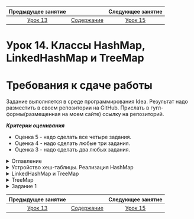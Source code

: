 Предыдущее занятие |         &nbsp;          | Следующее занятие
:----------------:|:-----------------------:|:----------------:
[Урок 13](LESSON14.MD) | [Содержание](README.MD) | [Урок 15](LESSON15.md)

# Урок 14. Классы HashMap, LinkedHashMap и TreeMap

# Требования к сдаче работы

Задание выполняется в среде программирования Idea. Результат надо разместить в своем репозитории на GitHub.
Прислать в гугл-формы(размещенная на моем сайте) ссылку на репозиторий.

***Критерии оценивания***

* Оценка 5 - надо сделать все четыре задания.
* Оценка 4 - надо сделать любые три задания.
* Оценка 3 - надо сделать два любых задания.

<details>
<summary>
Оглавление
</summary>

# Оглавление

1. [Устройство хеш-таблицы. Реализация HashMap](#устройство-хеш-таблицы-реализация-hashmap)
    * [Хеш-функция и ячейки](#хеш-функция-и-ячейки)
    * [Как работает хеш-функция](#как-работает-хеш-функция)
    * [Коллизии](#коллизии)
    * [Коэффициент заполнения](#коэффициент-заполнения)

  

</details>

<details>
<summary>Устройство хеш-таблицы. Реализация HashMap</summary>

# Устройство хеш-таблицы. Реализация HashMap

В этом уроке мы заглянем внутрь хеш-таблицы, чтобы разобраться, какие процессы происходят во время её работы. Вы узнаете, для чего нужна хеш-функция, в каких случаях могут возникать коллизии и как их избежать. Поехали!

## Хеш-функция и ячейки

**Хеш-функция** (англ. _hash function_) обеспечивает преобразование входных данных в целое число. 
Результат вычисления называется **хешем** или **хеш-суммой** (англ. _hash_, _hash code_ или _digest_). 
Хеш-функция похожа на распределительную шляпу из книг про Гарри Поттера. 
Только шляпа распределяла студентов по факультетам, а хеш-функция распределяет ключи по ячейкам. 
Эти ячейки ещё называют **корзинами** (англ. _bucket_).

Мы будем рассказывать про внутреннее устройство хеш-таблицы на примере `HashMap`. 
У этой реализации ячейки хранятся в виде массива. 
При этом длина массива всегда является степенью двойки. То есть массив может быть длиной
16, 32, 64 и так далее, но не 10, 25 или 33. Это сделано для ускорения и упрощения работы алгоритма хеш-функции.

![img_10.png](img_10.png)

Хеш-функция на вход получает ключ, а на выходе выдаёт целое число — хеш. Хеш определяет, в какой ячейке будет сохранена запись

## Как работает хеш-функция

У каждого объекта в Java есть метод для получения его представления в виде числа — `hashCode()`.
Он же используется и для определения номера ячейки, в которой будет храниться запись.
Но этот метод может возвращать довольно большие значения, например 753 986 345. 
Такое число невозможно напрямую сопоставить номеру ячейки: 
для этого пришлось бы хранить в памяти компьютера массив с миллионами ячеек!

Тут-то и включается в работу хеш-функция. 
Она преобразует число, которое вернул метод `hashCode()`, 
в меньшее число, зависящее от количества ячеек в хеш-таблице. 
Например, если в хеш-таблице 32 ячейки, то хеш-функция преобразует число 753 986 345 в любое из чисел от 0 до 31.

> 💡 По какому алгоритму одно число преобразуется в другое, определяют создатели хеш-функции. 
> А для пользователей стандартных хеш-таблиц она является чем-то вроде «чёрного ящика».
> В конце концов, главное, чтобы она работала хорошо, 
> а какие при этом внутри неё происходят процессы — не так важно.

По мере добавления новых записей в хеш-таблицу количество ячеек может увеличиваться.
Поэтому алгоритм хеш-функции адаптируется к новому количеству ячеек 
и начинает возвращать более широкий диапазон значений.

Чтобы эффективно выполнять свои функции,
алгоритм хеш-функции должен обладать несколькими свойствами:
1. **Детерминизм**. Это значит, что при вызове хеш-функции для одного и того же ключа несколько раз подряд она всегда должна направлять его в одну и ту же ячейку.
2. **Эффективность**. Алгоритм хеш-функции должен работать быстро. Ведь она вызывается каждый раз при добавлении, удалении или поиске данных по ключу.
3. **Ограниченность**. Результат вычисления хеш-функции должен принадлежать определённому диапазону, который соответствует количеству ячеек. Это свойство даёт гарантию, что мы никогда не обратимся к индексу, который не соответствует ни одной из ячеек.
4. **Равномерность**. Данные должны быть распределены по ячейкам равномерно. То есть каждое выходное значение хеш-функции должно быть равновероятным. Если это свойство будет нарушено, то в какие-то ячейки мы будем пытаться записать данные чаще, чем в другие. И это замедлит обращение к хеш-таблице.

![img.png](img.png)

А ещё необходимо, чтобы хеш-функция умела работать с ключами любых типов. 
Именно по этой причине метод `hashCode()` в Java определён в классе `Object` — благодаря этому он доступен у всех объектов.

> 💡 Вам не нужно создавать хеш-функцию самостоятельно. Она является частью всех стандартных реализаций хеш-таблицы (у каждой реализации — своя хеш-функция), и её код написан разработчиками Java в соответствии со всеми этими критериями. 
> Иногда опытные разработчики при решении сложных задач придумывают свой собственный алгоритм для эффективной хеш-функции. Но это высший пилотаж!

## Коллизии

Иногда случается так, что хеш-функция направляет два совершенно разных ключа в одну и ту же ячейку.

Такой случай показан на картинке ниже. 
В пустую хеш-таблицу были добавлены 
три объекта-строки: банан, клубника и голубика. 
При этом клубника и голубика были направлены в одну и ту же ячейку с индексом 2.

![img_1.png](img_1.png)

Эта ситуация называется **коллизией** (англ. _collision_ — «столкновение») и может возникать во всех хеш-таблицах. 

> 💡 Результат вызова метода `hashCode()`, выходное значение хеш-функции и 
> номера ячеек в этом примере вымышленные! Невозможно заранее предсказать, в какие ячейки будут
> направлены объекты, потому что это зависит от множества факторов. Хеш-таблица определяет это в момент выполнения программы.


При возникновении небольшого количества коллизий, 
хеш-таблица продолжит корректно работать и данные не потеряются. 
Ячейка, в которую попало сразу несколько значений, будет ссылаться на их список. 
То есть если коллизий нет, то в ячейке хранится ссылка на одно значение. Иначе — на список.

Однако это усложнит алгоритм поиска значения по ключу: 
теперь, чтобы найти нужную запись, потребуется перебрать весь список и 
сравнить ключ каждой записи с искомым ключом методом `equals()`.

Если количество коллизий увеличится, то список может стать слишком длинным —
итерация по нему будет занимать больше времени, и это сильно замедлит работу всей хеш-таблицы.

![img_2.png](img_2.png)


Если у ключа некорректно реализован метод `hashCode()`, то может получится так, 
что все ключи скопятся в одной ячейке.

Такое возможно, если:
* метод hashCode() для всех ключей возвращает одно и то же значение;
* у возвращаемых значений низкая вариативность — то есть метод hashCode() часто возвращает одно и то же значение для разных объектов.

Такая ситуация называется **худший случай** (англ. _worst case_) —
то есть худший вариант организации данных, при котором хеш-таблица 
будет работать максимально неэффективно.

## Коэффициент заполнения

Чтобы минимизировать вероятность возникновения коллизий, 
алгоритмы внутри хеш-таблицы распределяют данные 
по ячейкам как можно более равномерно.

При создании новой хеш-таблицы внутри неё обычно автоматически появляется небольшое количество пустых ячеек.
Благодаря этому у хеш-функции сразу есть пространство для равномерного распределения записей.
В случае с `HashMap` и `LinkedHashMap` — 16 пустых ячеек. 
А вот для `TreeMap` из-за особенностей её реализации это не требуется, 
поэтому пустые ячейки не создаются.

По мере добавления в хеш-таблицу 
новых записей количество ячеек увеличивается. 
Это необходимо, чтобы сократить количество возможных коллизий. 
При этом все ключи заново хешируются и перераспределяются.

Чтобы понять, в какой момент нужно увеличивать количество ячеек, 
хеш-таблица периодически вычисляет **коэффициент заполнения** (англ. _load factor_) — 
соотношение между занятыми и свободными ячейками. 

![img_3.png](img_3.png)

По умолчанию коэффициент заполнения равен **75%**. Но программист может указать своё значение 
в момент создания новой хеш-таблицы. Для этого есть специальный конструктор:

```java
public HashMap(int initialCapacity, float loadFactor)
```

В параметре `initialCapacity` указывается количество пустых ячеек, которое будет создано в новой хеш-таблице. 
Максимальное значение этого параметра: 1 073 741 824.

А в параметре `loadFactor` нужно написать желаемое значение коэффициента заполнения. 
В этом параметре можно передать сколь угодно большое значение, 
главное чтобы коэффициент был больше нуля. 
Например, если создать хеш-таблицу с `loadFactor` равным 0.6, то как только более 60% ячеек заполнятся, автоматически произойдёт расширение хеш-таблицы.


</details>

<details>
<summary>LinkedHashMap и TreeMap</summary>

# LinkedHashMap

![img_4.png](img_4.png)

## `LinkedHashMap`

Из предыдущих уроков вы знаете, что элементы в HashMap хранятся без определённого порядка 
и при итерации перебираются хаотично. В большинстве случаев это не имеет большого значения. 

Но иногда для решения задачи бывает важно, чтобы данные внутри хеш-таблицы находились
в фиксированном порядке. Например, записи в онлайн-дневнике должны быть отсортированы по
времени их создания — от старых к новым. И важно, чтобы этот порядок не менялся после перезагрузки страницы.

`LinkedHashMap` решает эту задачу. 
Эта реализация хеш-таблицы может упорядочивать данные двумя способами:
* **в порядке добавления записей** — при итерации первой будет та запись, которая была вставлена в
хеш-таблицу самой первой, а последней — самая последняя добавленная запись;
* **в порядке доступа к записям** — при итерации первой будет та запись, к которой дольше всего не обращались, 
а последней — та, к которой было последнее обращение. Обращением считается вызов одного из методов для выборки 
данных по ключу: ``get(Object key)` или getOrDefault(Object key, V defaultValue)`.

Задать нужный вариант можно в момент создания новой хеш-таблицы. Для этого предусмотрен специальный конструктор.

## Конструкторы `LinkedHashMap`

### `public LinkedHashMap()`

Создаёт новую хеш-таблицу со стандартными настройками:
* 16 пустых ячеек;
* коэффициент заполнения 75%;
* ключи будут отсортированы в порядке их добавления в хеш-таблицу.

### `public LinkedHashMap(Map<? extends K, ? extends V> m)`

Создаёт новую хеш-таблицу со стандартными настройками и заполняет её данными из переданной в параметре m хеш-таблицы.
Другими словами, создаёт идентичную на $100$% копию переданной хеш-таблицы любого типа.

### `public LinkedHashMap(int initialCapacity)`

Создаёт новый объект со стандартными настройками. При этом в новой хеш-таблице будет сразу же создано столько ячеек, 
сколько указано в переданном параметре `initialCapacity`. 
Максимально возможное число ячеек такое же, как у `HashMap`: 1 073 741 824.

### `public LinkedHashMap(int initialCapacity, float loadFactor)`

Этот конструктор в дополнение к количеству ячеек, которые нужно сразу же инициализировать, 
позволяет указать желаемый коэффициент заполнения. 

### `public LinkedHashMap(int initialCapacity, float loadFactor, boolean accessOrder)`

Этот конструктор позволяет дополнительно указать, какой тип сортировки ключей будет использоваться.
Если в параметре `accessOrder` указать `true`, то итерация будет проводиться в порядке доступа к записям. 
А если `false` — в порядке добавления записей (напомним, что этот вариант упорядочивания используется 
по умолчанию, если вызвать конструктор без аргументов).

---


</details>

<details>

<summary>TreeMap</summary>

# TreeMap

У этой реализации достаточно длинная цепочка наследования. `TreeMap` наследуется от `AbstractMap`, а также реализует интерфейс 
`NavigableMap`, который в свою очередь наследуется от `SortedMap`. `SortedMap` наследуется от `Map`.

💡 Чтобы понимать устройство `TreeMap` лучше, посмотрите на исходный код этого класса. В `IntelliJ IDEA` это можно сделать так:
1. В верхнем меню выберите: `Navigate` → `Class`.
2. В открывшемся окне поиска введите `TreeMap`.
3. Выберите класс `TreeMap`, который находится в пакете `java.util`.

Изучите код интерфейсов и то, как различные зоны ответственности распределены между ними и классами — от общего к более конкретному. 

</details>

<details>

<summary>Задание 1</summary>

# Задание 1

Перед вами хеш-таблица, в которой хранятся названия фильмов и имена режиссёров.
Исправьте код таким образом, чтобы ключи выводились в консоль в том же порядке, 
в каком они были добавлены в хеш-таблицу.

```java
import java.util.HashMap;
import java.util.Map;

public class Practicum {
    private static Map<String, String> films = new HashMap<>();

    public static void main(String[] args) {
        films.put("Титаник", "Джеймс Кэмерон");
        films.put("Гарри Поттер и философский камень", "Крис Коламбус");
        films.put("Хакеры", "Иэн Софтли");
        films.put("Терминатор", "Джеймс Кэмерон");

        for (String film : films.keySet()) {
            System.out.println(film);
        }
    }
}
```

## Подсказка

Используйте другую реализацию интерфейса Map — LinkedHashMap

## Ожидаемый результат

![img_5.png](img_5.png)


</details>


Предыдущее занятие |         &nbsp;          | Следующее занятие
:----------------:|:-----------------------:|:----------------:
[Урок 13](LESSON13.MD) | [Содержание](README.MD) | [Урок 15](LESSON15.MD)